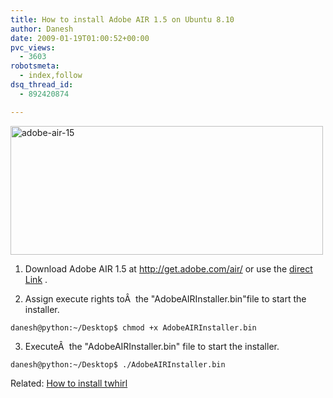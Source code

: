 ```yaml
---
title: How to install Adobe AIR 1.5 on Ubuntu 8.10
author: Danesh
date: 2009-01-19T01:00:52+00:00
pvc_views:
  - 3603
robotsmeta:
  - index,follow
dsq_thread_id:
  - 892420874

---
```

<img loading="lazy" class="alignnone size-medium wp-image-1153" title="adobe-air-15" src="/wp-content/uploads/2009/01/adobe-air-15-500x206.png" alt="adobe-air-15" width="500" height="206" srcset="/wp-content/uploads/2009/01/adobe-air-15-500x206.png 500w, /wp-content/uploads/2009/01/adobe-air-15-1024x422.png 1024w, /wp-content/uploads/2009/01/adobe-air-15.png 1415w" sizes="(max-width: 500px) 100vw, 500px" />

1. Download Adobe AIR 1.5 at <http://get.adobe.com/air/> or use the [direct Link][1] .

2. Assign execute rights toÂ  the "AdobeAIRInstaller.bin"file to start the installer.

`danesh@python:~/Desktop$ chmod +x AdobeAIRInstaller.bin`

3. ExecuteÂ  the "AdobeAIRInstaller.bin" file to start the installer.

`danesh@python:~/Desktop$ ./AdobeAIRInstaller.bin`

Related: [How to install twhirl][2]

 [1]: http://airdownload.adobe.com/air/lin/download/1.5/AdobeAIRInstaller.bin
 [2]: /posts/installing-adobe-air-and-twhirl-on-ubuntu-810-interpid/